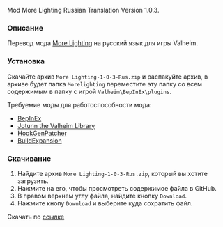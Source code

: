 Mod More Lighting Russian Translation Version 1.0.3.

### Описание

Перевод мода [More Lighting](https://www.nexusmods.com/valheim/mods/1214) на русский язык для игры Valheim. 

### Установка

Скачайте архив `More Lighting-1-0-3-Rus.zip` и распакуйте архив, в архиве будет папка `Morelighting` переместите эту папку со всем содержимым в папку с игрой `Valheim\BepInEx\plugins`.

Требуемие моды для работоспособности мода:
* [BepInEx](https://valheim.thunderstore.io/package/denikson/BepInExPack_Valheim/)
* [Jotunn the Valheim Library](https://valheim.thunderstore.io/package/ValheimModding/Jotunn/)
* [HookGenPatcher](https://valheim.thunderstore.io/package/ValheimModding/HookGenPatcher/)
* [BuildExpansion](https://valheim.thunderstore.io/package/MixoneFinallyHere/BuildExpansion/)

### Скачивание
1. Найдите архив `More Lighting-1-0-3-Rus.zip`, который вы хотите загрузить.
2. Нажмите на его, чтобы просмотреть содержимое файла в GitHub.
3. В правом верхнем углу файла, найдите кнопку `Download`.
4. Нажмите кнопу `Download` и выберите куда сохратить файл.

Скачать по [ссылке](https://github.com/Dominowood371/Valheim-Mods/raw/main/Valheim%20Mods%20Russian%20Translation/More%20Lighting/More%20Lighting-1-0-3-Rus.zip)

